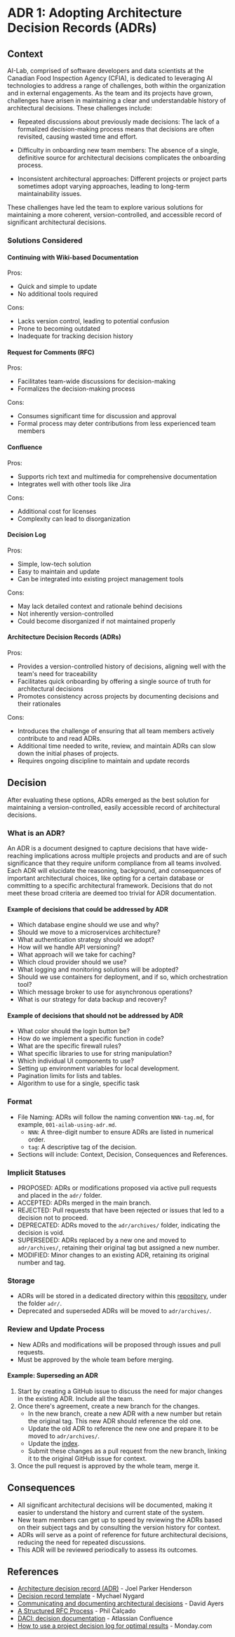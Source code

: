 # ADR 1: Adopting Architecture Decision Records (ADRs)

## Context

AI-Lab, comprised of software developers and data scientists at the Canadian Food
Inspection Agency (CFIA), is dedicated to leveraging AI technologies to address
a range of challenges, both within the organization and in external engagements.
As the team and its projects have grown, challenges have arisen in maintaining a
clear and understandable history of architectural decisions. These challenges
include:

- Repeated discussions about previously made decisions: The lack of a formalized
  decision-making process means that decisions are often revisited, causing
  wasted time and effort.
- Difficulty in onboarding new team members: The absence of a single, definitive
  source for architectural decisions complicates the onboarding process.

- Inconsistent architectural approaches: Different projects or project parts
  sometimes adopt varying approaches, leading to long-term maintainability
  issues.

These challenges have led the team to explore various solutions for maintaining
a more coherent, version-controlled, and accessible record of significant
architectural decisions.

### Solutions Considered

#### Continuing with Wiki-based Documentation

Pros:

- Quick and simple to update
- No additional tools required

Cons:

- Lacks version control, leading to potential confusion
- Prone to becoming outdated
- Inadequate for tracking decision history

#### Request for Comments (RFC)

Pros:

- Facilitates team-wide discussions for decision-making
- Formalizes the decision-making process

Cons:

- Consumes significant time for discussion and approval
- Formal process may deter contributions from less experienced team members

#### Confluence

Pros:

- Supports rich text and multimedia for comprehensive documentation
- Integrates well with other tools like Jira

Cons:

- Additional cost for licenses
- Complexity can lead to disorganization

#### Decision Log

Pros:

- Simple, low-tech solution
- Easy to maintain and update
- Can be integrated into existing project management tools

Cons:

- May lack detailed context and rationale behind decisions
- Not inherently version-controlled
- Could become disorganized if not maintained properly

#### Architecture Decision Records (ADRs)

Pros:

- Provides a version-controlled history of decisions, aligning well with the
  team's need for traceability
- Facilitates quick onboarding by offering a single source of truth for
  architectural decisions
- Promotes consistency across projects by documenting decisions and their
  rationales

Cons:

- Introduces the challenge of ensuring that all team members actively contribute
  to and read ADRs.
- Additional time needed to write, review, and maintain ADRs can slow down the
  initial phases of projects.
- Requires ongoing discipline to maintain and update records

## Decision

After evaluating these options, ADRs emerged as the best solution for
maintaining a version-controlled, easily accessible record of architectural
decisions.

### What is an ADR?

An ADR is a document designed to capture decisions that have wide-reaching
implications across multiple projects and products and are of such significance
that they require uniform compliance from all teams involved. Each ADR will
elucidate the reasoning, background, and consequences of important architectural
choices, like opting for a certain database or committing to a specific
architectural framework. Decisions that do not meet these broad criteria are
deemed too trivial for ADR documentation.

#### Example of decisions that could be addressed by ADR

- Which database engine should we use and why?
- Should we move to a microservices architecture?
- What authentication strategy should we adopt?
- How will we handle API versioning?
- What approach will we take for caching?
- Which cloud provider should we use?
- What logging and monitoring solutions will be adopted?
- Should we use containers for deployment, and if so, which orchestration tool?
- Which message broker to use for asynchronous operations?
- What is our strategy for data backup and recovery?

#### Example of decisions that should not be addressed by ADR

- What color should the login button be?
- How do we implement a specific function in code?
- What are the specific firewall rules?
- What specific libraries to use for string manipulation?
- Which individual UI components to use?
- Setting up environment variables for local development.
- Pagination limits for lists and tables.
- Algorithm to use for a single, specific task

### Format

- File Naming: ADRs will follow the naming convention `NNN-tag.md`, for example,
  `001-ailab-using-adr.md`.
  - `NNN`: A three-digit number to ensure ADRs are listed in numerical order.
  - `tag`: A descriptive tag of the decision.
- Sections will include: Context, Decision, Consequences and References.

### Implicit Statuses

- PROPOSED: ADRs or modifications proposed via active pull requests and placed
  in the `adr/` folder.
- ACCEPTED: ADRs merged in the main branch.
- REJECTED: Pull requests that have been rejected or issues that led to a
  decision not to proceed.
- DEPRECATED: ADRs moved to the `adr/archives/` folder, indicating the decision
  is void.
- SUPERSEDED: ADRs replaced by a new one and moved to `adr/archives/`, retaining
  their original tag but assigned a new number.
- MODIFIED: Minor changes to an existing ADR, retaining its original number and
  tag.

### Storage

- ADRs will be stored in a dedicated directory within this
  [repository](https://github.com/ai-cfia/dev-rel-docs), under the folder
  `adr/`.
- Deprecated and superseded ADRs will be moved to `adr/archives/`.

### Review and Update Process

- New ADRs and modifications will be proposed through issues and pull requests.
- Must be approved by the whole team before merging.

#### Example: Superseding an ADR

1. Start by creating a GitHub issue to discuss the need for major changes in the
   existing ADR. Include all the team.
2. Once there's agreement, create a new branch for the changes.
   - In the new branch, create a new ADR with a new number but retain the
     original tag. This new ADR should reference the old one.
   - Update the old ADR to reference the new one and prepare it to be moved to
     `adr/archives/`.
   - Update the [index](./index.md).
   - Submit these changes as a pull request from the new branch, linking it to
     the original GitHub issue for context.
3. Once the pull request is approved by the whole team, merge it.

## Consequences

- All significant architectural decisions will be documented, making it easier
  to understand the history and current state of the system.
- New team members can get up to speed by reviewing the ADRs based on their
  subject tags and by consulting the version history for context.
- ADRs will serve as a point of reference for future architectural decisions,
  reducing the need for repeated discussions.
- This ADR will be reviewed periodically to assess its outcomes.

## References

- [Architecture decision record (ADR)](https://github.com/joelparkerhenderson/architecture-decision-record) - Joel Parker Henderson
- [Decision record template](https://github.com/joelparkerhenderson/architecture-decision-record/blob/main/templates/decision-record-template-by-michael-nygard/index.md) - Mychael Nygard
- [Communicating and documenting architectural
  decisions](https://www.youtube.com/watch?v=rwfXkSjFhzc) - David Ayers
- [A Structured RFC
  Process](https://philcalcado.com/2018/11/19/a_structured_rfc_process.html) -
  Phil Calçado
- [DACI: decision
  documentation](https://www.atlassian.com/software/confluence/templates/decision) - Atlassian Confluence
- [How to use a project decision log for optimal
  results](https://monday.com/blog/project-management/decision-log/) -
  Monday.com

